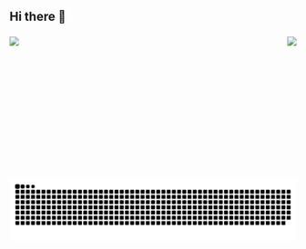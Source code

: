 <h2 align="left">Hi there 👋</h2>

###

<img align="right" height="250" src="https://raw.githubusercontent.com/Befous/Befous/main/rem-anime.gif"  />

###

<div align="left"><img src="https://spotify-github-profile.vercel.app/api/view?uid=htqp6xiyv9hvbttxdwfarf4hq&cover_image=true&theme=novatorem&show_offline=true&background_color=121212&interchange=true&bar_color=53b14f&bar_color_cover=false" /></div>  

###

<br clear="both">

<img src="https://raw.githubusercontent.com/Befous/Befous/output/snake.svg" alt="Snake animation" />

###
